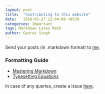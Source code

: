 ```yaml
---
layout: post
title:  "Contributing to this website"
date:   2018-03-27 12:04:08 +0530
categories: Important
tags: Markdown Latex Math
author: Gaurav Singh
---
```

Send your posts (in .markdown format) to [me](mailto:grv@mathscapes.xyz).

### Formatting Guide
 - [Mastering Markdown](https://guides.github.com/features/mastering-markdown/)
 - [Typesetting Equations](http://moser-isi.ethz.ch/docs/typeset_equations.pdf)

In case of any queries, create a issue [here](https://github.com/mathscapes/DecodeVector/issues).
